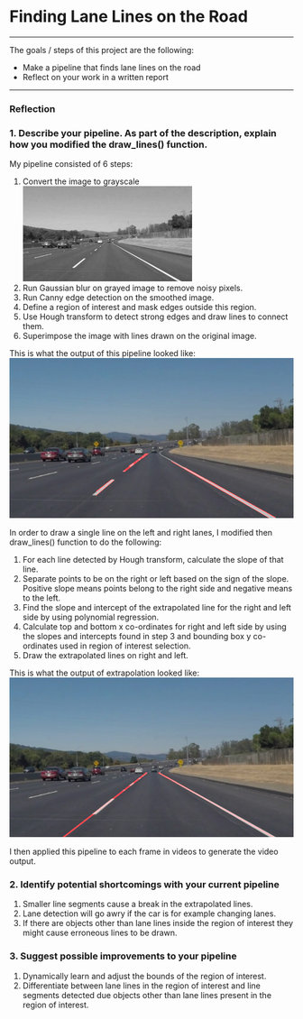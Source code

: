 # **Finding Lane Lines on the Road**
---

The goals / steps of this project are the following:
* Make a pipeline that finds lane lines on the road
* Reflect on your work in a written report

[//]: # (Image References)

[image1]: ./writeup_images/grayscale.jpg "Grayscale"
[image2]: ./writeup_images/solidWhiteCurve.jpg "No Extrapolation"
[image3]: ./writeup_images/solidWhiteCurveEx.jpg "Extrapolation"

---

### Reflection

### 1. Describe your pipeline. As part of the description, explain how you modified the draw_lines() function.

My pipeline consisted of 6 steps:
1. Convert the image to grayscale
![alt text][image1]
2. Run Gaussian blur on grayed image to remove noisy pixels.
3. Run Canny edge detection on the smoothed image.
4. Define a region of interest and mask edges outside this region.
5. Use Hough transform to detect strong edges and draw lines to connect them.
6. Superimpose the image with lines drawn on the original image.

This is what the output of this pipeline looked like:
![alt text][image2]

In order to draw a single line on the left and right lanes, I modified then draw_lines() function to do the following:
1. For each line detected by Hough transform, calculate the slope of that line.
2. Separate points to be on the right or left based on the sign of the slope. Positive slope means points belong to the right side and negative means to the left.
3. Find the slope and intercept of the extrapolated line for the right and left side by using polynomial regression.
4. Calculate top and bottom x co-ordinates for right and left side by using the slopes and intercepts found in step 3 and bounding box y co-ordinates used in region of interest selection.
5. Draw the extrapolated lines on right and left.

This is what the output of extrapolation looked like:
![alt text][image3]

I then applied this pipeline to each frame in videos to generate the video output.

### 2. Identify potential shortcomings with your current pipeline

1. Smaller line segments cause a break in the extrapolated lines.
2. Lane detection will go awry if the car is for example changing lanes.
3. If there are objects other than lane lines inside the region of interest they might cause erroneous lines to be drawn.


### 3. Suggest possible improvements to your pipeline

1. Dynamically learn and adjust the bounds of the region of interest.
2. Differentiate between lane lines in the region of interest and line segments detected due objects other than lane lines present in the region of interest.
